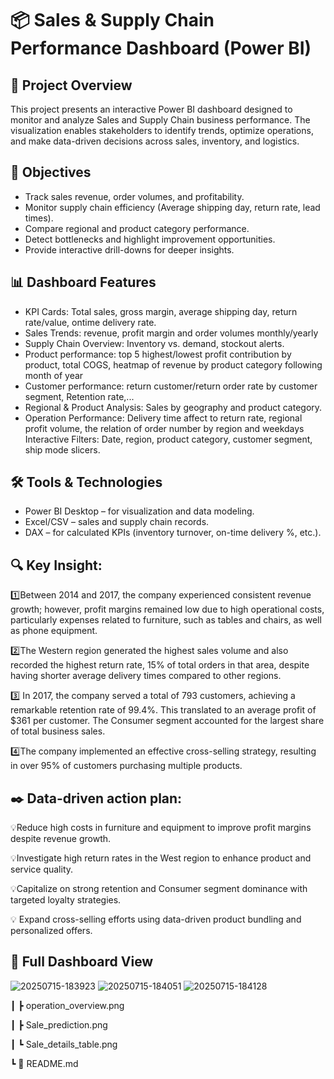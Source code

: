 # 📦 Sales & Supply Chain Performance Dashboard (Power BI)

## 📌 Project Overview

This project presents an interactive Power BI dashboard designed to monitor and analyze Sales and Supply Chain business performance.
The visualization enables stakeholders to identify trends, optimize operations, and make data-driven decisions across sales, inventory, and logistics.

## 🎯 Objectives

- Track sales revenue, order volumes, and profitability.
- Monitor supply chain efficiency (Average shipping day, return rate, lead times).
- Compare regional and product category performance.
- Detect bottlenecks and highlight improvement opportunities.
- Provide interactive drill-downs for deeper insights.

## 📊 Dashboard Features

- KPI Cards: Total sales, gross margin, average shipping day, return rate/value, ontime delivery rate. 
- Sales Trends: revenue, profit margin and order volumes monthly/yearly 
- Supply Chain Overview: Inventory vs. demand, stockout alerts.
- Product performance: top 5 highest/lowest profit contribution by product, total COGS, heatmap of revenue by product category following month of year
- Customer performance: return customer/return order rate by customer segment, Retention rate,... 
- Regional & Product Analysis: Sales by geography and product category.
- Operation Performance: Delivery time affect to return rate, regional profit volume, the relation of order number by region and weekdays
Interactive Filters: Date, region, product category, customer segment, ship mode slicers.

## 🛠️ Tools & Technologies

- Power BI Desktop – for visualization and data modeling.
- Excel/CSV – sales and supply chain records.
- DAX – for calculated KPIs (inventory turnover, on-time delivery %, etc.).

## 🔍 Key Insight: 

1️⃣Between 2014 and 2017, the company experienced consistent revenue growth; however, profit margins remained low due to high operational costs, particularly expenses related to furniture, such as tables and chairs, as well as phone equipment.

2️⃣The Western region generated the highest sales volume and also recorded the highest return rate, 15% of total orders in that area, despite having shorter average delivery times compared to other regions.


3️⃣ In 2017, the company served a total of 793 customers, achieving a remarkable retention rate of 99.4%. This translated to an average profit of $361 per customer. The Consumer segment accounted for the largest share of total business sales.

4️⃣The company implemented an effective cross-selling strategy, resulting in over 95% of customers purchasing multiple products.

 ## ✒️ Data-driven action plan:
 
💡Reduce high costs in furniture and equipment to improve profit margins despite revenue growth.

💡Investigate high return rates in the West region to enhance product and service quality.

💡Capitalize on strong retention and Consumer segment dominance with targeted loyalty strategies.

💡 Expand cross-selling efforts using data-driven product bundling and personalized offers.

## 📸 Full Dashboard View
![20250715-183923](https://github.com/user-attachments/assets/e01debfc-47d0-4ad3-8e7e-ccd481b0d4b4)
![20250715-184051](https://github.com/user-attachments/assets/22503741-7f6a-4037-bbb5-6b72e358fea0)
![20250715-184128](https://github.com/user-attachments/assets/1e7110f7-35b9-404d-ad17-153eefccc079)

 
 ┃ ┣ operation_overview.png
 
 ┃ ┣ Sale_prediction.png
 
 ┃ ┗ Sale_details_table.png
 
 ┗ 📜 README.md
